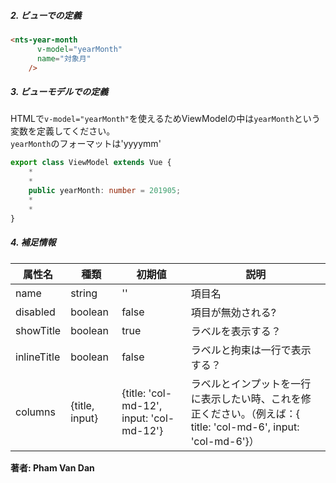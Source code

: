 ##### 2. ビューでの定義

```html
<nts-year-month
      v-model="yearMonth"
      name="対象月"
    />
```

##### 3. ビューモデルでの定義

HTMLで`v-model="yearMonth"`を使えるためViewModelの中は`yearMonth`という変数を定義してください。  
`yearMonth`のフォーマットは'yyyymm'

```ts
export class ViewModel extends Vue {
    *
    *
    public yearMonth: number = 201905;
    *
    *
}
```
##### 4. 補足情報

| 属性名| 種類 | 初期値 | 説明 |
| --------------|------| -------- | ------|
| name | string | '' | 項目名 |
| disabled | boolean | false | 項目が無効される? |
| showTitle | boolean | true | ラベルを表示する？ |
| inlineTitle | boolean | false | ラベルと拘束は一行で表示する？ |
| columns | {title, input} | {title: 'col-md-12', input: 'col-md-12'} | ラベルとインプットを一行に表示したい時、これを修正ください。（例えば：{ title: 'col-md-6', input: 'col-md-6'}）|

**著者: Pham Van Dan**